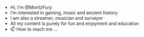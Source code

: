 -  Hi, I’m @MoritzFury
- I’m interested in gaming, music and ancient history
- I am also a streamer, musician and surveyor
- All my content is purely for fun and enjoyment and education
- 📫 How to reach me ...

<!---
MoritzFury/MoritzFury is a ✨ special ✨ repository because its `README.md` (this file) appears on your GitHub profile.
You can click the Preview link to take a look at your changes.
--->
